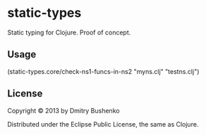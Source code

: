 # static-types

Static typing for Clojure. Proof of concept.

## Usage

(static-types.core/check-ns1-funcs-in-ns2 "myns.clj" "testns.clj")

## License

Copyright © 2013 by Dmitry Bushenko

Distributed under the Eclipse Public License, the same as Clojure.
